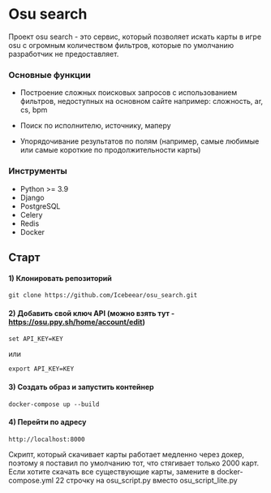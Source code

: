 # Osu search

Проект osu search - это сервис, который позволяет искать карты в игре osu с огромным количеством фильтров,
которые по умолчанию разработчик не предоставляет.

### Основные функции

- Построение сложных поисковых запросов с использованием фильтров, недоступных на основном сайте например: сложность, ar, cs, bpm 

- Поиск по исполнителю, источнику, маперу

- Упорядочивание результатов по полям (например, самые любимые или самые короткие по продолжительности карты)

### Инструменты

- Python >= 3.9
- Django 
- PostgreSQL
- Celery 
- Redis 
- Docker

## Старт
#### 1) Клонировать репозиторий 

    git clone https://github.com/Icebeear/osu_search.git

#### 2) Добавить свой ключ API (можно взять тут - https://osu.ppy.sh/home/account/edit)

    set API_KEY=KEY

или

    export API_KEY=KEY

#### 3) Создать образ и запустить контейнер

    docker-compose up --build

#### 4) Перейти по адресу

    http://localhost:8000

Скрипт, который скачивает карты работает медленно через докер, поэтому я поставил по умолчанию тот, что 
стягивает только 2000 карт. Если хотите скачать все существующие карты, замените в docker-compose.yml
22 строчку на osu_script.py вместо osu_script_lite.py